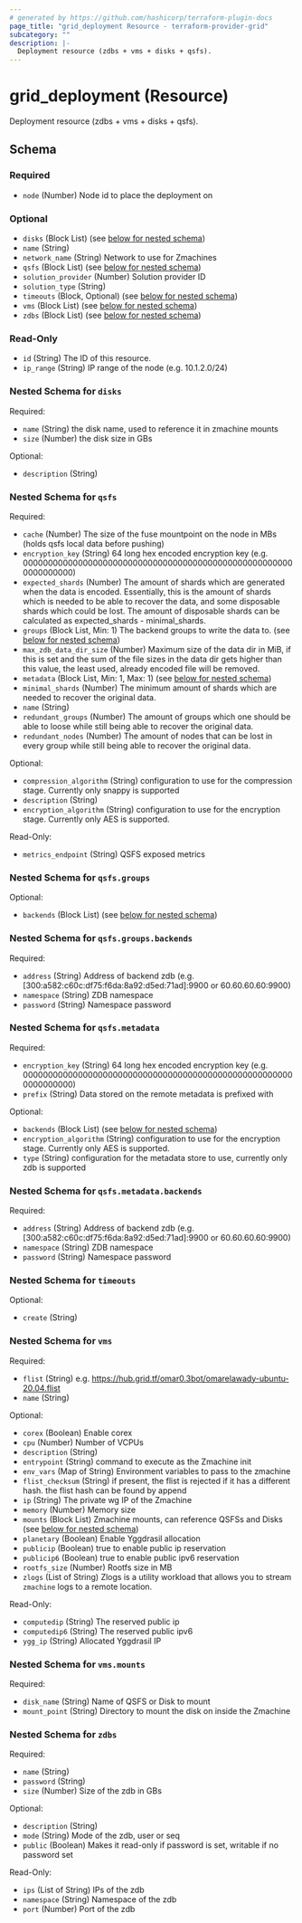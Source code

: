 ```yaml
---
# generated by https://github.com/hashicorp/terraform-plugin-docs
page_title: "grid_deployment Resource - terraform-provider-grid"
subcategory: ""
description: |-
  Deployment resource (zdbs + vms + disks + qsfs).
---
```


# grid_deployment (Resource)

Deployment resource (zdbs + vms + disks + qsfs).



<!-- schema generated by tfplugindocs -->
## Schema

### Required

- `node` (Number) Node id to place the deployment on

### Optional

- `disks` (Block List) (see [below for nested schema](#nestedblock--disks))
- `name` (String)
- `network_name` (String) Network to use for Zmachines
- `qsfs` (Block List) (see [below for nested schema](#nestedblock--qsfs))
- `solution_provider` (Number) Solution provider ID
- `solution_type` (String)
- `timeouts` (Block, Optional) (see [below for nested schema](#nestedblock--timeouts))
- `vms` (Block List) (see [below for nested schema](#nestedblock--vms))
- `zdbs` (Block List) (see [below for nested schema](#nestedblock--zdbs))

### Read-Only

- `id` (String) The ID of this resource.
- `ip_range` (String) IP range of the node (e.g. 10.1.2.0/24)

<a id="nestedblock--disks"></a>
### Nested Schema for `disks`

Required:

- `name` (String) the disk name, used to reference it in zmachine mounts
- `size` (Number) the disk size in GBs

Optional:

- `description` (String)


<a id="nestedblock--qsfs"></a>
### Nested Schema for `qsfs`

Required:

- `cache` (Number) The size of the fuse mountpoint on the node in MBs (holds qsfs local data before pushing)
- `encryption_key` (String) 64 long hex encoded encryption key (e.g. 0000000000000000000000000000000000000000000000000000000000000000)
- `expected_shards` (Number) The amount of shards which are generated when the data is encoded. Essentially, this is the amount of shards which is needed to be able to recover the data, and some disposable shards which could be lost. The amount of disposable shards can be calculated as expected_shards - minimal_shards.
- `groups` (Block List, Min: 1) The backend groups to write the data to. (see [below for nested schema](#nestedblock--qsfs--groups))
- `max_zdb_data_dir_size` (Number) Maximum size of the data dir in MiB, if this is set and the sum of the file sizes in the data dir gets higher than this value, the least used, already encoded file will be removed.
- `metadata` (Block List, Min: 1, Max: 1) (see [below for nested schema](#nestedblock--qsfs--metadata))
- `minimal_shards` (Number) The minimum amount of shards which are needed to recover the original data.
- `name` (String)
- `redundant_groups` (Number) The amount of groups which one should be able to loose while still being able to recover the original data.
- `redundant_nodes` (Number) The amount of nodes that can be lost in every group while still being able to recover the original data.

Optional:

- `compression_algorithm` (String) configuration to use for the compression stage. Currently only snappy is supported
- `description` (String)
- `encryption_algorithm` (String) configuration to use for the encryption stage. Currently only AES is supported.

Read-Only:

- `metrics_endpoint` (String) QSFS exposed metrics

<a id="nestedblock--qsfs--groups"></a>
### Nested Schema for `qsfs.groups`

Optional:

- `backends` (Block List) (see [below for nested schema](#nestedblock--qsfs--groups--backends))

<a id="nestedblock--qsfs--groups--backends"></a>
### Nested Schema for `qsfs.groups.backends`

Required:

- `address` (String) Address of backend zdb (e.g. [300:a582:c60c:df75:f6da:8a92:d5ed:71ad]:9900 or 60.60.60.60:9900)
- `namespace` (String) ZDB namespace
- `password` (String) Namespace password



<a id="nestedblock--qsfs--metadata"></a>
### Nested Schema for `qsfs.metadata`

Required:

- `encryption_key` (String) 64 long hex encoded encryption key (e.g. 0000000000000000000000000000000000000000000000000000000000000000)
- `prefix` (String) Data stored on the remote metadata is prefixed with

Optional:

- `backends` (Block List) (see [below for nested schema](#nestedblock--qsfs--metadata--backends))
- `encryption_algorithm` (String) configuration to use for the encryption stage. Currently only AES is supported.
- `type` (String) configuration for the metadata store to use, currently only zdb is supported

<a id="nestedblock--qsfs--metadata--backends"></a>
### Nested Schema for `qsfs.metadata.backends`

Required:

- `address` (String) Address of backend zdb (e.g. [300:a582:c60c:df75:f6da:8a92:d5ed:71ad]:9900 or 60.60.60.60:9900)
- `namespace` (String) ZDB namespace
- `password` (String) Namespace password




<a id="nestedblock--timeouts"></a>
### Nested Schema for `timeouts`

Optional:

- `create` (String)


<a id="nestedblock--vms"></a>
### Nested Schema for `vms`

Required:

- `flist` (String) e.g. https://hub.grid.tf/omar0.3bot/omarelawady-ubuntu-20.04.flist
- `name` (String)

Optional:

- `corex` (Boolean) Enable corex
- `cpu` (Number) Number of VCPUs
- `description` (String)
- `entrypoint` (String) command to execute as the Zmachine init
- `env_vars` (Map of String) Environment variables to pass to the zmachine
- `flist_checksum` (String) if present, the flist is rejected if it has a different hash. the flist hash can be found by append
- `ip` (String) The private wg IP of the Zmachine
- `memory` (Number) Memory size
- `mounts` (Block List) Zmachine mounts, can reference QSFSs and Disks (see [below for nested schema](#nestedblock--vms--mounts))
- `planetary` (Boolean) Enable Yggdrasil allocation
- `publicip` (Boolean) true to enable public ip reservation
- `publicip6` (Boolean) true to enable public ipv6 reservation
- `rootfs_size` (Number) Rootfs size in MB
- `zlogs` (List of String) Zlogs is a utility workload that allows you to stream `zmachine` logs to a remote location.

Read-Only:

- `computedip` (String) The reserved public ip
- `computedip6` (String) The reserved public ipv6
- `ygg_ip` (String) Allocated Yggdrasil IP

<a id="nestedblock--vms--mounts"></a>
### Nested Schema for `vms.mounts`

Required:

- `disk_name` (String) Name of QSFS or Disk to mount
- `mount_point` (String) Directory to mount the disk on inside the Zmachine



<a id="nestedblock--zdbs"></a>
### Nested Schema for `zdbs`

Required:

- `name` (String)
- `password` (String)
- `size` (Number) Size of the zdb in GBs

Optional:

- `description` (String)
- `mode` (String) Mode of the zdb, user or seq
- `public` (Boolean) Makes it read-only if password is set, writable if no password set

Read-Only:

- `ips` (List of String) IPs of the zdb
- `namespace` (String) Namespace of the zdb
- `port` (Number) Port of the zdb


